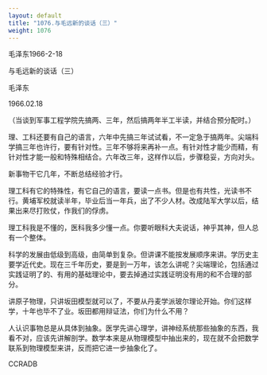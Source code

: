 ```yaml
---
layout: default
title: "1076.与毛远新的谈话（三）"
weight: 1076
---
```


毛泽东1966-2-18

与毛远新的谈话（三）

毛泽东

1966.02.18

（当谈到军事工程学院先搞两、三年，然后搞两年半工半读，并结合预分配时。）

理、工科还要有自己的语言，六年中先搞三年试试看，不一定急于搞两年。尖端科学搞三年也许行，要有针对性。三年不够将来再补一点。有针对性才能少而精，有针对性才能一般和特殊相结合。六年改三年，这样作以后，步骤稳妥，方向对头。

新事物干它几年，不断总结经验才行。

理工科有它的特殊性，有它自己的语言，要读一点书。但是也有共性，光读书不行。黄埔军校就读半年，毕业后当一年兵，出了不少人材。改成陆军大学以后，结果出来尽打败仗，作我们的俘虏。

理工科我是不懂的，医科我多少懂一点。你要听眼科大夫说话，神乎其神，但人总有一个整体。

科学的发展由低级到高级，由简单到复杂。但讲课不能按发展顺序来讲。学历史主要学近代史。现在三千年历史，要是到一万年，该怎么讲呢？尖端理论，包括通过实践证明了的、有用的基础理论中，要去掉通过实践证明没有用的和不合理的部分。

讲原子物理，只讲坂田模型就可以了，不要从丹麦学派玻尔理论开始。你们这样学，十年也毕不了业。坂田都用辩证法，你们为什么不用？

人认识事物总是从具体到抽象。医学先讲心理学，讲神经系统那些抽象的东西，我看不对，应该先讲解剖学。数学本来是从物理模型中抽出来的，现在就不会把数学联系到物理模型来讲，反而把它进一步抽象化了。

CCRADB

